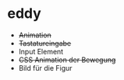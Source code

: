 # eddy
- ~~Animation~~
- ~~Tastatureingabe~~
- Input Element
- ~~CSS Animation der Bewegung~~
- Bild für die Figur
